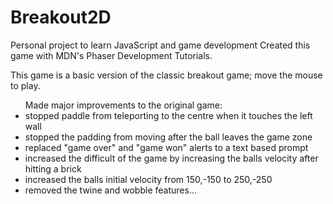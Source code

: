 # Breakout2D
Personal project to learn JavaScript and game development
Created this game with MDN's Phaser Development Tutorials.

This game is a basic version of the classic breakout game; move the mouse to play.

<ul>
Made major improvements to the original game:
  <li>stopped paddle from teleporting to the centre when it touches the left wall
  <li>stopped the padding from moving after the ball leaves the game zone
  <li>replaced "game over" and "game won" alerts to a text based prompt
  <li>increased the difficult of the game by increasing the balls velocity after hitting a brick
  <li>increased the balls initial velocity from 150,-150 to 250,-250
  <li>removed the twine and wobble features... 
</ul>
